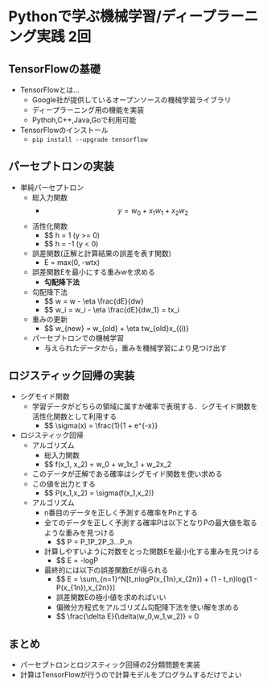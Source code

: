# Pythonで学ぶ機械学習/ディープラーニング実践 2回

## TensorFlowの基礎
- TensorFlowとは…
  - Google社が提供しているオープンソースの機械学習ライブラリ
  - ディープラーニング用の機能を実装
  - Pythoh,C++,Java,Goで利用可能
- TensorFlowのインストール
  - `pip install --upgrade tensorflow`

## パーセプトロンの実装
- 単純パーセプトロン
  - 総入力関数
    - $$ y = w_0 + x_1w_1 + x_2w_2 $$
  - 活性化関数
    - $$ h = 1 (y >= 0)
    - $$ h = -1 (y < 0)
  - 誤差関数(正解と計算結果の誤差を表す関数)
    - E = max(0, -wtx)
  - 誤差関数Eを最小にする重みwを求める
    - **勾配降下法**
  - 勾配降下法
    - $$ w = w - \eta \frac{dE}{dw}
    - $$ w_i = w_i - \eta \frac{dE}{dw_1} = tx_i
  - 重みの更新
    - $$ w_{new} = w_{old} + \eta tw_{old}x_{(i)}
  - パーセプトロンでの機械学習
    - 与えられたデータから，重みを機械学習により見つけ出す

## ロジスティック回帰の実装
- シグモイド関数
  - 学習データがどちらの領域に属すか確率で表現する．シグモイド関数を活性化関数として利用する
    - $$ \sigma(x) = \frac{1}{1 + e^{-x}}
- ロジスティック回帰
  - アルゴリズム
    - 総入力関数
    - $$ f(x_1, x_2) = w_0 + w_1x_1 + w_2x_2
  - このデータが正解である確率はシグモイド関数を使い求める
  - この値を出力とする
    - $$ P(x_1,x_2) = \sigma(f(x_1,x_2))
  - アルゴリズム
    - n番目のデータを正しく予測する確率をPnとする
    - 全てのデータを正しく予測する確率Pは以下となりPの最大値を取るような重みを見つける
      - $$ P = P_1P_2P_3...P_n
    - 計算しやすいように対数をとった関数Eを最小化する重みを見つける
      - $$ E = -logP
    - 最終的には以下の誤差関数Eが得られる
      - $$ E = \sum_{n=1}^N[t_nlogP(x_{1n},x_{2n}) + (1 - t_n)log{1 - P(x_{1n}),x_{2n}}]
      - 誤差関数Eの極小値を求めればいい
      - 偏微分方程式をアルゴリズム勾配降下法を使い解を求める
      - $$ \frac{\delta E}{\delta(w_0,w_1,w_2)} = 0

## まとめ
- パーセプトロンとロジスティック回帰の2分類問題を実装
- 計算はTensorFlowが行うので計算モデルをプログラムするだけでよい
